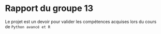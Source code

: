 # Rapport du groupe 13
Le projet est un devoir pour valider les compétences acquises lors du cours de ```Python avancé et R ```
